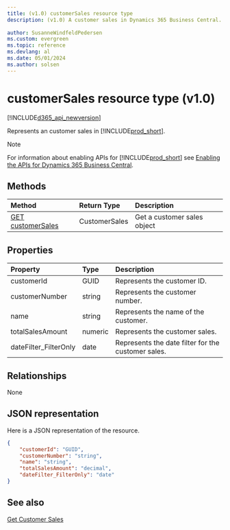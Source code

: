 ```yaml
---
title: (v1.0) customerSales resource type
description: (v1.0) A customer sales in Dynamics 365 Business Central.
 
author: SusanneWindfeldPedersen
ms.custom: evergreen
ms.topic: reference
ms.devlang: al
ms.date: 05/01/2024
ms.author: solsen
---
```


# customerSales resource type (v1.0)

[!INCLUDE[d365_api_newversion](../../../includes/d365_api_newversion.md)]

Represents an customer sales in [!INCLUDE[prod_short](../../../includes/prod_short.md)].

> [!NOTE]  
> For information about enabling APIs for [!INCLUDE[prod_short](../../../includes/prod_short.md)] see [Enabling the APIs for Dynamics 365 Business Central](../enabling-apis-for-dynamics-nav.md).

## Methods

| Method            | Return Type |Description               |
|:------------------|:------------|:-------------------------|
|[GET customerSales](../api/dynamics_customerSales_get.md)|CustomerSales|Get a customer sales object|

## Properties

| Property            | Type  |Description                                       |
|:--------------------|:------|:-------------------------------------------------|
|customerId           |GUID   |Represents the customer ID.                       |
|customerNumber       |string |Represents the customer number.                   |
|name                 |string |Represents the name of the customer.              |
|totalSalesAmount     |numeric|Represents the customer sales.                    |
|dateFilter_FilterOnly|date   |Represents the date filter for the customer sales.|


## Relationships
None

## JSON representation

Here is a JSON representation of the resource.


```json
{
    "customerId": "GUID",
    "customerNumber": "string",
    "name": "string",
    "totalSalesAmount": "decimal",
    "dateFilter_FilterOnly": "date"
}
```
## See also
  
[Get Customer Sales](../api/dynamics_customersales_get.md)  
